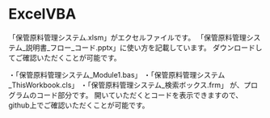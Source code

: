 # ExcelVBA
「保管原料管理システム.xlsm」がエクセルファイルです。
「保管原料管理システム_説明書_フロー_コード.pptx」に使い方を記載しています。
ダウンロードしてご確認いただくことが可能です。

・「保管原料管理システム_Module1.bas」
・「保管原料管理システム_ThisWorkbook.cls」
・「保管原料管理システム_検索ボックス.frm」
が、プログラムのコード部分です。
開いていただくとコードを表示できますので、github上でご確認いただくことが可能です。
